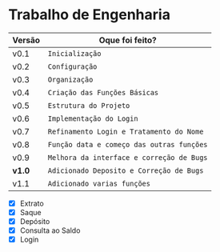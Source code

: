 
# Trabalho de Engenharia

|         Versão       |Oque foi feito?                                                  |
|----------------|-------------------------------|
|v0.1|`Inicialização`            |
|v0.2|`Configuração`            |
|v0.3|`Organização`            |
|v0.4|`Criação das Funções Básicas`            |
|v0.5|`Estrutura do Projeto`            |
|v0.6|`Implementação do Login`            |
|v0.7|`Refinamento Login e Tratamento do Nome`            |
|v0.8|`Função data e começo das outras funções`            |
|v0.9|`Melhora da interface e correção de Bugs`            |
|**v1.0**|`Adicionado Deposito e Correção de Bugs`            |
|v1.1|`Adicionado varias funções`            |



 - [X] Extrato
 - [X] Saque
 - [X] Depósito
 - [X] Consulta ao Saldo
 - [X] Login
